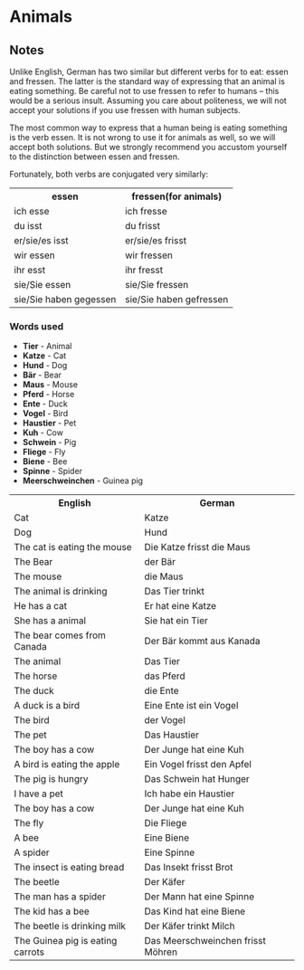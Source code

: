 # Animals

## Notes
Unlike English, German has two similar but different verbs for to eat: essen and fressen. The latter is the standard way of expressing that an animal is eating something. Be careful not to use fressen to refer to humans – this would be a serious insult. Assuming you care about politeness, we will not accept your solutions if you use fressen with human subjects.

The most common way to express that a human being is eating something is the verb essen. It is not wrong to use it for animals as well, so we will accept both solutions. But we strongly recommend you accustom yourself to the distinction between essen and fressen.

Fortunately, both verbs are conjugated very similarly:
<table>
    <tr>
        <th>essen</th>
        <th>fressen(for animals)</th>
    </tr>
    <tr>
        <td>ich esse</td>
        <td>ich fresse</td>
    </tr>
    <tr>
        <td>du isst</td>
        <td>du frisst</td>
    </tr>
    <tr>
        <td>er/sie/es isst</td>
        <td>er/sie/es frisst</td>
    </tr>
    <tr>
        <td>wir essen</td>
        <td>wir fressen</td>
    </tr>
    <tr>
        <td>ihr esst</td>
        <td>ihr fresst</td>
    </tr>
    <tr>
        <td>sie/Sie essen</td>
        <td>sie/Sie fressen</td>
    </tr>
      <tr>
        <td>sie/Sie haben gegessen</td>
        <td>sie/Sie haben gefressen</td>
    </tr>
</table>

### Words used
+ **Tier** - Animal
+ **Katze** - Cat
+ **Hund** - Dog
+ **Bär** - Bear
+ **Maus** - Mouse
+ **Pferd** - Horse
+ **Ente** - Duck
+ **Vogel** - Bird
+ **Haustier** - Pet
+ **Kuh** - Cow
+ **Schwein** - Pig
+ **Fliege** - Fly
+ **Biene** - Bee
+ **Spinne** - Spider
+ **Meerschweinchen** - Guinea pig

<table>
    <tr>
        <th>English</th>
        <th>German</th>
    </tr>
    <tr>
        <td>Cat</td>
        <td>Katze</td>
    </tr>
    <tr>
        <td>Dog</td>
        <td>Hund</td>
    </tr>
    <tr>
        <td>The cat is eating the mouse</td>
        <td>Die Katze frisst die Maus</td>
    </tr>
    <tr>
        <td>The Bear</td>
        <td>der Bär</td>
    </tr>
    <tr>
        <td>The mouse</td>
        <td>die Maus</td>
    </tr>
    <tr>
        <td>The animal is drinking</td>
        <td>Das Tier trinkt</td>
    </tr>
    <tr>
        <td>He has a cat</td>
        <td>Er hat eine Katze</td>
    </tr>
    <tr>
        <td>She has a animal</td>
        <td>Sie hat ein Tier</td>
    </tr>
    <tr>
        <td>The bear comes from Canada</td>
        <td>Der Bär kommt aus Kanada</td>
    </tr>
    <tr>
        <td>The animal</td>
        <td>Das Tier</td>
    </tr>
    <tr>
        <td>The horse</td>
        <td>das Pferd</td>
    </tr>
    <tr>
        <td>The duck</td>
        <td>die Ente</td>
    </tr>
    <tr>
        <td>A duck is a bird</td>
        <td>Eine Ente ist ein Vogel</td>
    </tr>
    <tr>
        <td>The bird</td>
        <td>der Vogel</td>
    </tr>
    <tr>
        <td>The pet</td>
        <td>Das Haustier</td>
    </tr>
    <tr>
        <td>The boy has a cow</td>
        <td>Der Junge hat eine Kuh</td>
    </tr>
    <tr>
        <td>A bird is eating the apple</td>
        <td>Ein Vogel frisst den Apfel</td>
    </tr>
    <tr>
        <td>The pig is hungry</td>
        <td>Das Schwein hat Hunger</td>
    </tr>
    <tr>
        <td>I have a pet</td>
        <td>Ich habe ein Haustier</td>
    </tr>
    <tr>
        <td>The boy has a cow</td>
        <td>Der Junge hat eine Kuh</td>
    </tr>
    <tr>
        <td>The fly</td>
        <td>Die Fliege</td>
    </tr>
    <tr>
        <td>A bee</td>
        <td>Eine Biene</td>
    </tr>
    <tr>
        <td>A spider</td>
        <td>Eine Spinne</td>
    </tr>
    <tr>
        <td>The insect is eating bread</td>
        <td>Das Insekt frisst Brot</td>
    </tr>
    <tr>
        <td>The beetle</td>
        <td>Der Käfer</td>
    </tr>
    <tr>
        <td>The man has a spider</td>
        <td>Der Mann hat eine Spinne</td>
    </tr>
    <tr>
        <td>The kid has a bee</td>
        <td>Das Kind hat eine Biene</td>
    </tr>
    <tr>
        <td>The beetle is drinking milk</td>
        <td>Der Käfer trinkt Milch</td>
    </tr>
    <tr>
        <td>The Guinea pig is eating carrots</td>
        <td>Das Meerschweinchen frisst Möhren</td>
    </tr>
</table>
